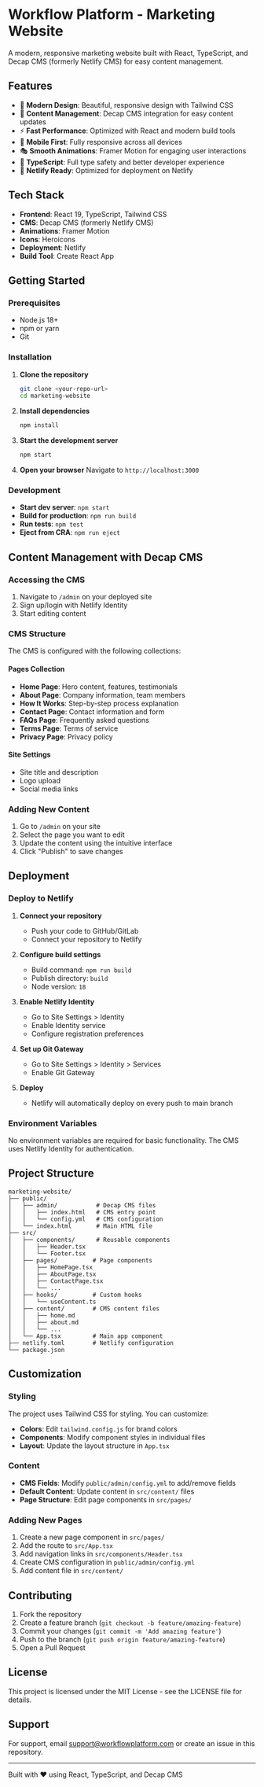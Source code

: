 # Workflow Platform - Marketing Website

A modern, responsive marketing website built with React, TypeScript, and Decap CMS (formerly Netlify CMS) for easy content management.

## Features

- 🎨 **Modern Design**: Beautiful, responsive design with Tailwind CSS
- 📝 **Content Management**: Decap CMS integration for easy content updates
- ⚡ **Fast Performance**: Optimized with React and modern build tools
- 📱 **Mobile First**: Fully responsive across all devices
- 🎭 **Smooth Animations**: Framer Motion for engaging user interactions
- 🔧 **TypeScript**: Full type safety and better developer experience
- 🚀 **Netlify Ready**: Optimized for deployment on Netlify

## Tech Stack

- **Frontend**: React 19, TypeScript, Tailwind CSS
- **CMS**: Decap CMS (formerly Netlify CMS)
- **Animations**: Framer Motion
- **Icons**: Heroicons
- **Deployment**: Netlify
- **Build Tool**: Create React App

## Getting Started

### Prerequisites

- Node.js 18+ 
- npm or yarn
- Git

### Installation

1. **Clone the repository**
   ```bash
   git clone <your-repo-url>
   cd marketing-website
   ```

2. **Install dependencies**
   ```bash
   npm install
   ```

3. **Start the development server**
   ```bash
   npm start
   ```

4. **Open your browser**
   Navigate to `http://localhost:3000`

### Development

- **Start dev server**: `npm start`
- **Build for production**: `npm run build`
- **Run tests**: `npm test`
- **Eject from CRA**: `npm run eject`

## Content Management with Decap CMS

### Accessing the CMS

1. Navigate to `/admin` on your deployed site
2. Sign up/login with Netlify Identity
3. Start editing content

### CMS Structure

The CMS is configured with the following collections:

#### Pages Collection
- **Home Page**: Hero content, features, testimonials
- **About Page**: Company information, team members
- **How It Works**: Step-by-step process explanation
- **Contact Page**: Contact information and form
- **FAQs Page**: Frequently asked questions
- **Terms Page**: Terms of service
- **Privacy Page**: Privacy policy

#### Site Settings
- Site title and description
- Logo upload
- Social media links

### Adding New Content

1. Go to `/admin` on your site
2. Select the page you want to edit
3. Update the content using the intuitive interface
4. Click "Publish" to save changes

## Deployment

### Deploy to Netlify

1. **Connect your repository**
   - Push your code to GitHub/GitLab
   - Connect your repository to Netlify

2. **Configure build settings**
   - Build command: `npm run build`
   - Publish directory: `build`
   - Node version: `18`

3. **Enable Netlify Identity**
   - Go to Site Settings > Identity
   - Enable Identity service
   - Configure registration preferences

4. **Set up Git Gateway**
   - Go to Site Settings > Identity > Services
   - Enable Git Gateway

5. **Deploy**
   - Netlify will automatically deploy on every push to main branch

### Environment Variables

No environment variables are required for basic functionality. The CMS uses Netlify Identity for authentication.

## Project Structure

```
marketing-website/
├── public/
│   ├── admin/           # Decap CMS files
│   │   ├── index.html   # CMS entry point
│   │   └── config.yml   # CMS configuration
│   └── index.html       # Main HTML file
├── src/
│   ├── components/      # Reusable components
│   │   ├── Header.tsx
│   │   └── Footer.tsx
│   ├── pages/          # Page components
│   │   ├── HomePage.tsx
│   │   ├── AboutPage.tsx
│   │   ├── ContactPage.tsx
│   │   └── ...
│   ├── hooks/          # Custom hooks
│   │   └── useContent.ts
│   ├── content/        # CMS content files
│   │   ├── home.md
│   │   ├── about.md
│   │   └── ...
│   └── App.tsx         # Main app component
├── netlify.toml        # Netlify configuration
└── package.json
```

## Customization

### Styling

The project uses Tailwind CSS for styling. You can customize:

- **Colors**: Edit `tailwind.config.js` for brand colors
- **Components**: Modify component styles in individual files
- **Layout**: Update the layout structure in `App.tsx`

### Content

- **CMS Fields**: Modify `public/admin/config.yml` to add/remove fields
- **Default Content**: Update content in `src/content/` files
- **Page Structure**: Edit page components in `src/pages/`

### Adding New Pages

1. Create a new page component in `src/pages/`
2. Add the route to `src/App.tsx`
3. Add navigation links in `src/components/Header.tsx`
4. Create CMS configuration in `public/admin/config.yml`
5. Add content file in `src/content/`

## Contributing

1. Fork the repository
2. Create a feature branch (`git checkout -b feature/amazing-feature`)
3. Commit your changes (`git commit -m 'Add amazing feature'`)
4. Push to the branch (`git push origin feature/amazing-feature`)
5. Open a Pull Request

## License

This project is licensed under the MIT License - see the LICENSE file for details.

## Support

For support, email support@workflowplatform.com or create an issue in this repository.

---

Built with ❤️ using React, TypeScript, and Decap CMS
